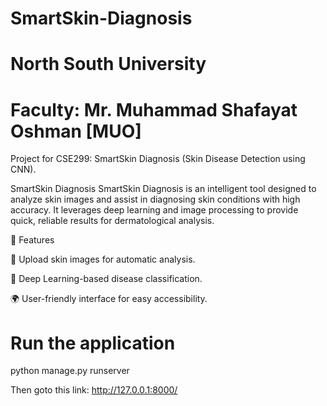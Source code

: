 # SmartSkin-Diagnosis

# North South University
# Faculty: Mr. Muhammad Shafayat Oshman [MUO]
Project for CSE299: SmartSkin Diagnosis (Skin Disease Detection using CNN).

SmartSkin Diagnosis
SmartSkin Diagnosis is an intelligent tool designed to analyze skin images and assist in diagnosing skin conditions with high accuracy.
It leverages deep learning and image processing to provide quick, reliable results for dermatological analysis.


🌟 Features

📸 Upload skin images for automatic analysis.

🧠 Deep Learning-based disease classification.

🌍 User-friendly interface for easy accessibility.


# Run the application
python manage.py runserver

Then goto this link:
http://127.0.0.1:8000/


